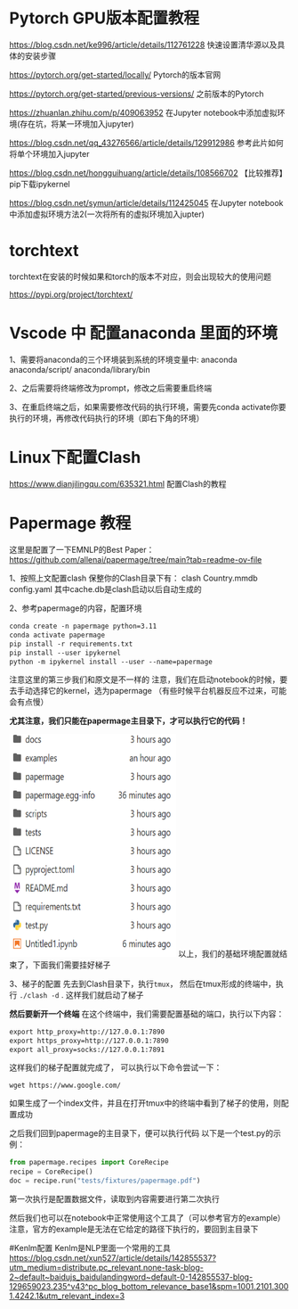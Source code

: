 # Pytorch GPU版本配置教程
https://blog.csdn.net/ke996/article/details/112761228  快速设置清华源以及具体的安装步骤

https://pytorch.org/get-started/locally/ Pytorch的版本官网

https://pytorch.org/get-started/previous-versions/ 之前版本的Pytorch

https://zhuanlan.zhihu.com/p/409063952 在Jupyter notebook中添加虚拟环境(存在坑，将某一环境加入jupyter)

https://blog.csdn.net/qq_43276566/article/details/129912986 参考此片如何将单个环境加入jupyter

https://blog.csdn.net/hongguihuang/article/details/108566702 【比较推荐】pip下载ipykernel

https://blog.csdn.net/symun/article/details/112425045 在Jupyter notebook中添加虚拟环境方法2(一次将所有的虚拟环境加入jupter)

# torchtext

torchtext在安装的时候如果和torch的版本不对应，则会出现较大的使用问题

https://pypi.org/project/torchtext/

# Vscode 中 配置anaconda 里面的环境
1、需要将anaconda的三个环境装到系统的环境变量中:
anaconda
anaconda/script/
anaconda/library/bin

2、之后需要将终端修改为prompt，修改之后需要重启终端

3、在重启终端之后，如果需要修改代码的执行环境，需要先conda activate你要执行的环境，再修改代码执行的环境（即右下角的环境）

# Linux下配置Clash
https://www.dianjilingqu.com/635321.html  配置Clash的教程

# Papermage 教程
这里是配置了一下EMNLP的Best Paper：
https://github.com/allenai/papermage/tree/main?tab=readme-ov-file

1、按照上文配置clash
保整你的Clash目录下有：
clash
Country.mmdb
config.yaml
其中cache.db是clash启动以后自动生成的

2、参考papermage的内容，配置环境
```Shell
conda create -n papermage python=3.11
conda activate papermage
pip install -r requirements.txt
pip install --user ipykernel
python -m ipykernel install --user --name=papermage
```
注意这里的第三步我们和原文是不一样的
注意，我们在启动notebook的时候，要去手动选择它的kernel，选为papermage
（有些时候平台机器反应不过来，可能会有点慢）

**尤其注意，我们只能在papermage主目录下，才可以执行它的代码！**

<img src="./images/图片1.png" width="300" height="400">
以上，我们的基础环境配置就结束了，下面我们需要挂好梯子


3、梯子的配置
先去到Clash目录下，执行```tmux```，
然后在tmux形成的终端中，执行 ```./clash -d``` . 这样我们就启动了梯子

**然后要新开一个终端**
在这个终端中，我们需要配置基础的端口，执行以下内容：
```Shell
export http_proxy=http://127.0.0.1:7890
export https_proxy=http://127.0.0.1:7890
export all_proxy=socks://127.0.0.1:7891
```


这样我们的梯子配置就完成了，
可以执行以下命令尝试一下：
```
wget https://www.google.com/
```
如果生成了一个index文件，并且在打开tmux中的终端中看到了梯子的使用，则配置成功

之后我们回到papermage的主目录下，便可以执行代码
以下是一个test.py的示例：
```python
from papermage.recipes import CoreRecipe
recipe = CoreRecipe()
doc = recipe.run("tests/fixtures/papermage.pdf")
```
第一次执行是配置数据文件，读取到内容需要进行第二次执行

然后我们也可以在notebook中正常使用这个工具了（可以参考官方的example）
注意，官方的example是无法在它给定的路径下执行的，要回到主目录下

#Kenlm配置
Kenlm是NLP里面一个常用的工具
https://blog.csdn.net/xun527/article/details/142855537?utm_medium=distribute.pc_relevant.none-task-blog-2~default~baidujs_baidulandingword~default-0-142855537-blog-129659023.235^v43^pc_blog_bottom_relevance_base1&spm=1001.2101.3001.4242.1&utm_relevant_index=3


